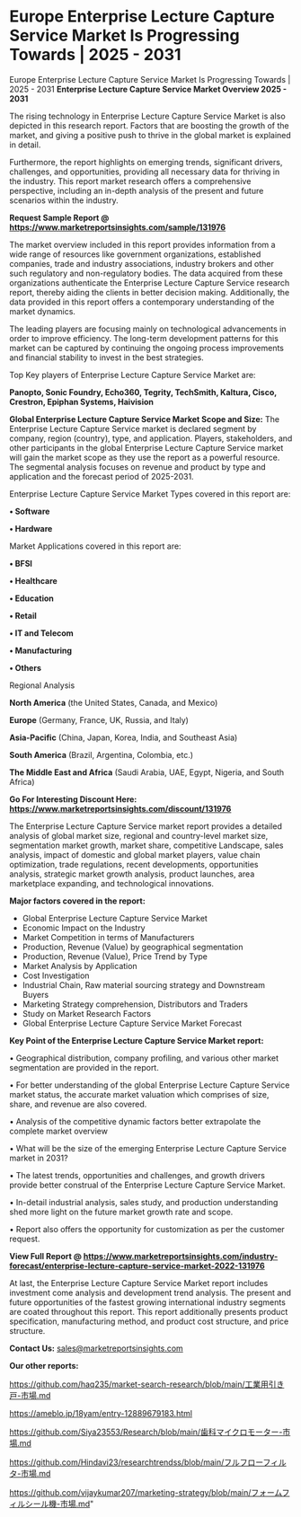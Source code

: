# Europe Enterprise Lecture Capture Service Market Is Progressing Towards | 2025 - 2031
Europe Enterprise Lecture Capture Service Market Is Progressing Towards | 2025 - 2031
<Strong> Enterprise Lecture Capture Service Market Overview 2025 - 2031</strong>

The rising technology in Enterprise Lecture Capture Service Market is also depicted in this research report. Factors that are boosting the growth of the market, and giving a positive push to thrive in the global market is explained in detail.

Furthermore, the report highlights on emerging trends, significant drivers, challenges, and opportunities, providing all necessary data for thriving in the industry. This report market research offers a comprehensive perspective, including an in-depth analysis of the present and future scenarios within the industry.

<strong>Request Sample Report @ <a href=https://www.marketreportsinsights.com/sample/131976>https://www.marketreportsinsights.com/sample/131976</a></strong>

The market overview included in this report provides information from a wide range of resources like government organizations, established companies, trade and industry associations, industry brokers and other such regulatory and non-regulatory bodies. The data acquired from these organizations authenticate the Enterprise Lecture Capture Service research report, thereby aiding the clients in better decision making. Additionally, the data provided in this report offers a contemporary understanding of the market dynamics.

The leading players are focusing mainly on technological advancements in order to improve efficiency. The long-term development patterns for this market can be captured by continuing the ongoing process improvements and financial stability to invest in the best strategies.

Top Key players of Enterprise Lecture Capture Service Market are:

<strong>Panopto, Sonic Foundry, Echo360, Tegrity, TechSmith, Kaltura, Cisco, Crestron, Epiphan Systems, Haivision</strong>

<strong><b>Global Enterprise Lecture Capture Service Market Scope and Size:</b></strong>
The Enterprise Lecture Capture Service market is declared segment by company, region (country), type, and application. Players, stakeholders, and other participants in the global Enterprise Lecture Capture Service market will gain the market scope as they use the report as a powerful resource. The segmental analysis focuses on revenue and product by type and application and the forecast period of 2025-2031.

Enterprise Lecture Capture Service Market Types covered in this report are:

<strong>• Software

• Hardware</strong>

Market Applications covered in this report are:

<strong>• BFSI

• Healthcare

• Education

• Retail

• IT and Telecom

• Manufacturing

• Others</strong> 

Regional Analysis

<strong>North America</strong> (the United States, Canada, and Mexico)

<strong>Europe</strong> (Germany, France, UK, Russia, and Italy)

<strong>Asia-Pacific</strong> (China, Japan, Korea, India, and Southeast Asia)

<strong>South America</strong> (Brazil, Argentina, Colombia, etc.)

<strong>The Middle East and Africa</strong> (Saudi Arabia, UAE, Egypt, Nigeria, and South Africa)

<strong>Go For Interesting Discount Here: <a href=https://www.marketreportsinsights.com/discount/131976>https://www.marketreportsinsights.com/discount/131976</a></strong>

The Enterprise Lecture Capture Service market report provides a detailed analysis of global market size, regional and country-level market size, segmentation market growth, market share, competitive Landscape, sales analysis, impact of domestic and global market players, value chain optimization, trade regulations, recent developments, opportunities analysis, strategic market growth analysis, product launches, area marketplace expanding, and technological innovations.

<strong><b>Major factors covered in the report:</b></strong>
<ul>
  <li>Global Enterprise Lecture Capture Service Market </li>
  <li>Economic Impact on the Industry</li>
  <li>Market Competition in terms of Manufacturers</li>
  <li>Production, Revenue (Value) by geographical segmentation</li>
  <li>Production, Revenue (Value), Price Trend by Type</li>
  <li>Market Analysis by Application</li>
  <li>Cost Investigation</li>
  <li>Industrial Chain, Raw material sourcing strategy and Downstream Buyers</li>
  <li>Marketing Strategy comprehension, Distributors and Traders</li>
  <li>Study on Market Research Factors</li>
  <li>Global Enterprise Lecture Capture Service Market Forecast</li>
</ul>

<strong><b>Key Point of the Enterprise Lecture Capture Service Market report:</b></strong>

• Geographical distribution, company profiling, and various other market segmentation are provided in the report.

• For better understanding of the global Enterprise Lecture Capture Service market status, the accurate market valuation which comprises of size, share, and revenue are also covered.

• Analysis of the competitive dynamic factors better extrapolate the complete market overview

• What will be the size of the emerging Enterprise Lecture Capture Service market in 2031?

• The latest trends, opportunities and challenges, and growth drivers provide better construal of the Enterprise Lecture Capture Service Market.

• In-detail industrial analysis, sales study, and production understanding shed more light on the future market growth rate and scope.

• Report also offers the opportunity for customization as per the customer request.

<strong><b>View Full Report @ <a href=https://www.marketreportsinsights.com/industry-forecast/enterprise-lecture-capture-service-market-2022-131976>https://www.marketreportsinsights.com/industry-forecast/enterprise-lecture-capture-service-market-2022-131976</a></b></strong>


At last, the Enterprise Lecture Capture Service Market report includes investment come analysis and development trend analysis. The present and future opportunities of the fastest growing international industry segments are coated throughout this report. This report additionally presents product specification, manufacturing method, and product cost structure, and price structure.

<strong>Contact Us:</strong>
sales@marketreportsinsights.com

<strong>Our other reports:</strong>

<a href=https://github.com/haq235/market-search-research/blob/main/工業用引き戸-市場.md>https://github.com/haq235/market-search-research/blob/main/工業用引き戸-市場.md</a>

<a href=https://ameblo.jp/18yam/entry-12889679183.html>https://ameblo.jp/18yam/entry-12889679183.html</a>

<a href=https://github.com/Siya23553/Research/blob/main/歯科マイクロモーター-市場.md>https://github.com/Siya23553/Research/blob/main/歯科マイクロモーター-市場.md</a>

<a href=https://github.com/Hindavi23/researchtrendss/blob/main/フルフローフィルタ-市場.md>https://github.com/Hindavi23/researchtrendss/blob/main/フルフローフィルタ-市場.md</a>

<a href=https://github.com/vijaykumar207/marketing-strategy/blob/main/フォームフィルシール機-市場.md>https://github.com/vijaykumar207/marketing-strategy/blob/main/フォームフィルシール機-市場.md</a>"
